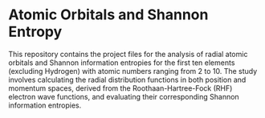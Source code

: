 # Atomic Orbitals and Shannon Entropy

This repository contains the project files for the analysis of radial atomic orbitals and Shannon information entropies 
for the first ten elements (excluding Hydrogen) with atomic numbers ranging from 2 to 10. The study involves calculating 
the radial distribution functions in both position and momentum spaces, derived from the Roothaan-Hartree-Fock (RHF) electron 
wave functions, and evaluating their corresponding Shannon information entropies.
